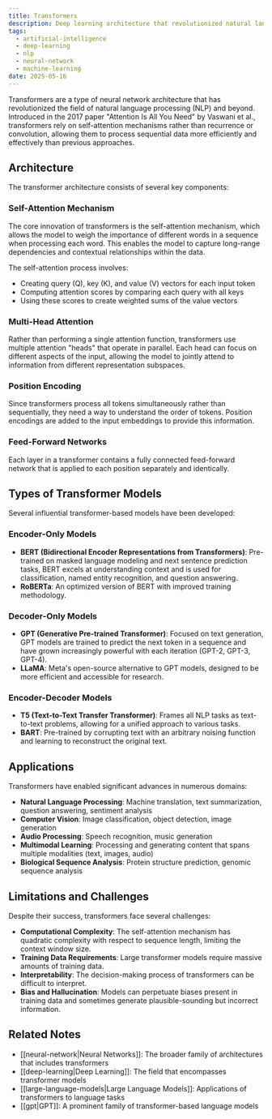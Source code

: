 ```yaml
---
title: Transformers
description: Deep learning architecture that revolutionized natural language processing and other sequence-based tasks
tags:
  - artificial-intelligence
  - deep-learning
  - nlp
  - neural-network
  - machine-learning
date: 2025-05-16
---
```


Transformers are a type of neural network architecture that has revolutionized the field of natural language processing (NLP) and beyond. Introduced in the 2017 paper "Attention Is All You Need" by Vaswani et al., transformers rely on self-attention mechanisms rather than recurrence or convolution, allowing them to process sequential data more efficiently and effectively than previous approaches.

## Architecture

The transformer architecture consists of several key components:

### Self-Attention Mechanism

The core innovation of transformers is the self-attention mechanism, which allows the model to weigh the importance of different words in a sequence when processing each word. This enables the model to capture long-range dependencies and contextual relationships within the data.

The self-attention process involves:

- Creating query (Q), key (K), and value (V) vectors for each input token
- Computing attention scores by comparing each query with all keys
- Using these scores to create weighted sums of the value vectors

### Multi-Head Attention

Rather than performing a single attention function, transformers use multiple attention "heads" that operate in parallel. Each head can focus on different aspects of the input, allowing the model to jointly attend to information from different representation subspaces.

### Position Encoding

Since transformers process all tokens simultaneously rather than sequentially, they need a way to understand the order of tokens. Position encodings are added to the input embeddings to provide this information.

### Feed-Forward Networks

Each layer in a transformer contains a fully connected feed-forward network that is applied to each position separately and identically.

## Types of Transformer Models

Several influential transformer-based models have been developed:

### Encoder-Only Models

- **BERT (Bidirectional Encoder Representations from Transformers)**: Pre-trained on masked language modeling and next sentence prediction tasks, BERT excels at understanding context and is used for classification, named entity recognition, and question answering.
- **RoBERTa**: An optimized version of BERT with improved training methodology.

### Decoder-Only Models

- **GPT (Generative Pre-trained Transformer)**: Focused on text generation, GPT models are trained to predict the next token in a sequence and have grown increasingly powerful with each iteration (GPT-2, GPT-3, GPT-4).
- **LLaMA**: Meta's open-source alternative to GPT models, designed to be more efficient and accessible for research.

### Encoder-Decoder Models

- **T5 (Text-to-Text Transfer Transformer)**: Frames all NLP tasks as text-to-text problems, allowing for a unified approach to various tasks.
- **BART**: Pre-trained by corrupting text with an arbitrary noising function and learning to reconstruct the original text.

## Applications

Transformers have enabled significant advances in numerous domains:

- **Natural Language Processing**: Machine translation, text summarization, question answering, sentiment analysis
- **Computer Vision**: Image classification, object detection, image generation
- **Audio Processing**: Speech recognition, music generation
- **Multimodal Learning**: Processing and generating content that spans multiple modalities (text, images, audio)
- **Biological Sequence Analysis**: Protein structure prediction, genomic sequence analysis

## Limitations and Challenges

Despite their success, transformers face several challenges:

- **Computational Complexity**: The self-attention mechanism has quadratic complexity with respect to sequence length, limiting the context window size.
- **Training Data Requirements**: Large transformer models require massive amounts of training data.
- **Interpretability**: The decision-making process of transformers can be difficult to interpret.
- **Bias and Hallucination**: Models can perpetuate biases present in training data and sometimes generate plausible-sounding but incorrect information.

## Related Notes

- [[neural-network|Neural Networks]]: The broader family of architectures that includes transformers
- [[deep-learning|Deep Learning]]: The field that encompasses transformer models
- [[large-language-models|Large Language Models]]: Applications of transformers to language tasks
- [[gpt|GPT]]: A prominent family of transformer-based language models

